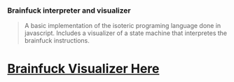 ### Brainfuck interpreter and visualizer

> A basic implementation of the isoteric programing language done in javascript. Includes a visualizer of a state machine that interpretes the brainfuck instructions.

# [Brainfuck Visualizer Here](https://eugenioenko.github.io/brainfuck-visualizer/visualizer.html)
